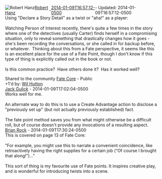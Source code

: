 <div style="margin-bottom:1em;"><div style="display:flex; align-items:center"><span itemprop="author" itemscope itemtype="http://schema.org/Person"><img class="author-photo" src="https://lh3.googleusercontent.com/a-/AAuE7mD3yvwFIxBUrNsdiEci6E-MIo7ApWFQqtHt10Ja=s64-c" alt="Robert Hanz" itemprop="image"><a href="https://plus.google.com/+RobertHanz" target="_blank" class="author" itemprop="url"><span itemprop="name">Robert Hanz</span></a></span> - <a target="_blank" href="https://plus.google.com/+RobertHanz/posts/5jntAvvNh4i"><span itemprop="dateCreated">2014-01-09T16:57:12-0500</span></a><span> - Updated: <span itemprop="dateModified">2014-01-09T16:57:12-0500</span></span></div><div class="main-content"><span itemprop="text">Using &quot;Declare a Story Detail&quot; as a twist or &quot;aha!&quot; as a player:<br><br>Watching Person of Interest recently, there&#39;s quite a few times in the story where one of the detectives (usually Carter) finds herself in a compromising situation, only to reveal something that drastically changes how it goes - she&#39;s been recording the conversations, or she called in for backup before, or whatever.  Thinking about this from a Fate perspective, it seems like this is an excellent place for the use of a Fate Point, though I don&#39;t know if this type of thing is explicitly called out in the book or not.  <br><br>Is this common practice?  Have others done it?  Has it worked well?</span></div></div><span itemprop="audience"><div class="visibility">Shared to the community <a href="https://plus.google.com/communities/117231873544673522940">Fate Core</a> - Public</div></span><div class="post-activity"><div class="plus-oners">+1'd by: <a href="https://plus.google.com/+WilHutton">Wil Hutton</a></div></div><meta itemprop="commentCount" content="2"><div class="comments"><div class="comment" itemprop="comment" itemscope itemtype="http://schema.org/Comment"><span itemprop="author" itemscope itemtype="http://schema.org/Person"><a target="_blank" href="https://plus.google.com/+JackGulick" class="author" itemprop="url"><span itemprop="name">Jack Gulick</span></a></span><span class="time"> - <span itemprop="dateCreated">2014-01-09T17:02:04-0500</span></span><div class="comment-content" itemprop="text">Works well for me.<br><br>An alternate way to do this is to use a Create Advantage action to disclose a &quot;previously set up&quot; (but not actually previously established) fact.<br><br>The fate point method saves you from what might otherwise be a difficult roll, but of course doesn&#39;t provide any invocations of a resulting aspect.</div></div><div class="comment" itemprop="comment" itemscope itemtype="http://schema.org/Comment"><span itemprop="author" itemscope itemtype="http://schema.org/Person"><a target="_blank" href="https://plus.google.com/+BrianRock" class="author" itemprop="url"><span itemprop="name">Brian Rock</span></a></span><span class="time"> - <span itemprop="dateCreated">2014-01-09T17:30:24-0500</span></span><div class="comment-content" itemprop="text">This is covered on page 13 of Fate Core:<br><br>&quot;For example, you might use this to narrate a convenient coincidence, like retroactively having the right supplies for a certain job (“Of course I brought that along!”)...&quot;<br><br>This sort of thing is my favourite use of Fate points. It inspires creative play, and is wonderful for introducing twists into a scene.</div></div></div></body></html>